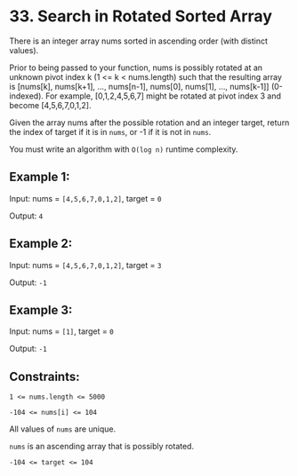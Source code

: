 # 33. Search in Rotated Sorted Array

There is an integer array nums sorted in ascending order (with distinct values).

Prior to being passed to your function, nums is possibly rotated at an unknown pivot index k (1 <= k < nums.length) such that the resulting array is [nums[k], nums[k+1], ..., nums[n-1], nums[0], nums[1], ..., nums[k-1]] (0-indexed). For example, [0,1,2,4,5,6,7] might be rotated at pivot index 3 and become [4,5,6,7,0,1,2].

Given the array nums after the possible rotation and an integer target, return the index of target if it is in ```nums```, or -1 if it is not in ```nums```.

You must write an algorithm with ```O(log n)``` runtime complexity.

 

## Example 1:

Input: nums = ```[4,5,6,7,0,1,2]```, target = ```0```

Output: ```4```
## Example 2:

Input: nums = ```[4,5,6,7,0,1,2]```, target = ```3```

Output: ```-1```
## Example 3:

Input: nums = ```[1]```, target = ```0```

Output: ```-1```
 

## Constraints:

```1 <= nums.length <= 5000```

```-104 <= nums[i] <= 104```

All values of ```nums``` are unique.

```nums``` is an ascending array that is possibly rotated.

```-104 <= target <= 104```
